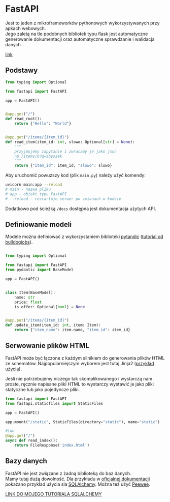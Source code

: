 # FastAPI

Jest to jeden z mikroframeworków pythonowych wykorzystywanych przy apkach webowych.  
Jego zaletą na tle podobnych bibliotek typu flask jest automatyczne generowanie dokumentacji oraz automatyczne sprawdzanie i walidacja danych.

[link](https://fastapi.tiangolo.com/)

## Podstawy

```python
from typing import Optional

from fastapi import FastAPI

app = FastAPI()


@app.get("/")
def read_root():
    return {"Hello": "World"}


@app.get("/items/{item_id}")
def read_item(item_id: int, slowo: Optional[str] = None):
    """
    przyjmujemy zapytanie i zwracamy je jako json
    np /items/8?q=zbyszek
    """
    return {"item_id": item_id, "slowo": slowo}

```

Aby uruchomić powuższy kod (plik `main.py`) należy użyć komendy:

```bash
uvicorn main:app --reload
# main - nazwa pliku
# app - obiekt typu FastAPI
# --reload - restartuje serwer po zmianach w kodzie
```

Dodatkowo pod ścieżką `/docs` dostępna jest dokumentacja użytych API.

## Definiowanie modeli

Modele można definiować z wykorzystaniem biblioteki [pytandic](https://pydantic-docs.helpmanual.io/) ([tutorial od bulldogjobs](https://bulldogjob.pl/news/1747-przewodnik-dla-poczatkujacych-po-pydantic-pythona)).

```python

from typing import Optional

from fastapi import FastAPI
from pydantic import BaseModel

app = FastAPI()


class Item(BaseModel):
    name: str
    price: float
    is_offer: Optional[bool] = None


@app.put("/items/{item_id}")
def update_item(item_id: int, item: Item):
    return {"item_name": item.name, "item_id": item_id}
```

## Serwowanie plików HTML

FastAPI może być łączone z każdym silnikiem do generowania plików HTML ze schematów. Najpopularniejszym wyborem jest tutaj Jinja2 ([przykład użycia](https://fastapi.tiangolo.com/advanced/templates/)).

Jeśli nie potrzebujemy niczego tak skomplikowanego i wystarczą nam proste, ręcznie napisane pliki HTML to wystarczy wystawić je jako pliki statyczne lub jako pojedyncze pliki.

```python
from fastapi import FastAPI
from fastapi.staticfiles import StaticFiles

app = FastAPI()

app.mount("/static", StaticFiles(directory="static"), name="static")

#lub
@app.get("/")
async def read_index():
    return FileResponse('index.html')
```

## Bazy danych

FastAPI nie jest związane z żadną biblioteką do baz danych.  
Mamy tutaj dużą dowolność. Dla przykładu w [oficjalnej dokumentacji](https://fastapi.tiangolo.com/tutorial/sql-databases/) pokazano przykład użycia sla [SQLAlchemy](https://www.sqlalchemy.org/). Można też użyć [Peewee](http://docs.peewee-orm.com/en/latest/).

[LINK DO MOJEGO TUTORIALA SQLALCHEMY](../Python🐍/9_sql_alchemy.md)
